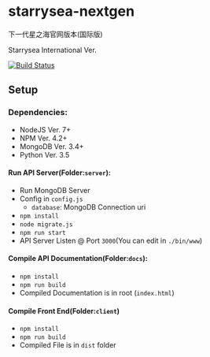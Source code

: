 # starrysea-nextgen
下一代星之海官网版本(国际版)

Starrysea International Ver.

[![Build Status](https://travis-ci.org/ssysm/starrysea-nextgen.svg?branch=master)](https://travis-ci.org/ssysm/starrysea-nextgen)


## Setup

### Dependencies:
  - NodeJS Ver. 7+
  - NPM Ver. 4.2+
  - MongoDB Ver. 3.4+
  - Python Ver. 3.5

#### Run API Server(Folder:`server`):
- Run MongoDB Server
- Config in `config.js`
   - `database`: MongoDB Connection uri
- `npm install`
- `node migrate.js`
- `npm run start`
- API Server Listen @ Port `3000`(You can edit in `./bin/www`)

#### Compile API Documentation(Folder:`docs`):
- `npm install`
- `npm run build`
- Compiled Documentation is in root (`index.html`)

#### Compile Front End(Folder:`client`)
 - `npm install`
 - `npm run build`
 - Compiled File is in `dist` folder
 
